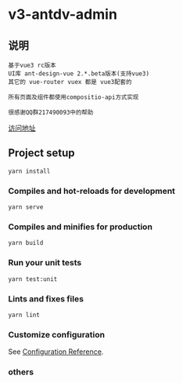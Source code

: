 # v3-antdv-admin
## 说明
```
基于vue3 rc版本
UI库 ant-design-vue 2.*.beta版本(支持vue3)
其它的 vue-router vuex 都是 vue3配套的

所有页面及组件都使用compositio-api方式实现

很感谢QQ群217490093中的帮助
```
[访问地址](https://jiabinbin.github.io/v3-antdv-admin)

## Project setup
```
yarn install
```

### Compiles and hot-reloads for development
```
yarn serve
```

### Compiles and minifies for production
```
yarn build
```

### Run your unit tests
```
yarn test:unit
```

### Lints and fixes files
```
yarn lint
```

### Customize configuration
See [Configuration Reference](https://cli.vuejs.org/config/).

### others
